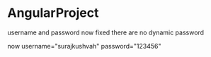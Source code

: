 # AngularProject

username and password now fixed there are no dynamic password

now username="surajkushvah" password="123456"
